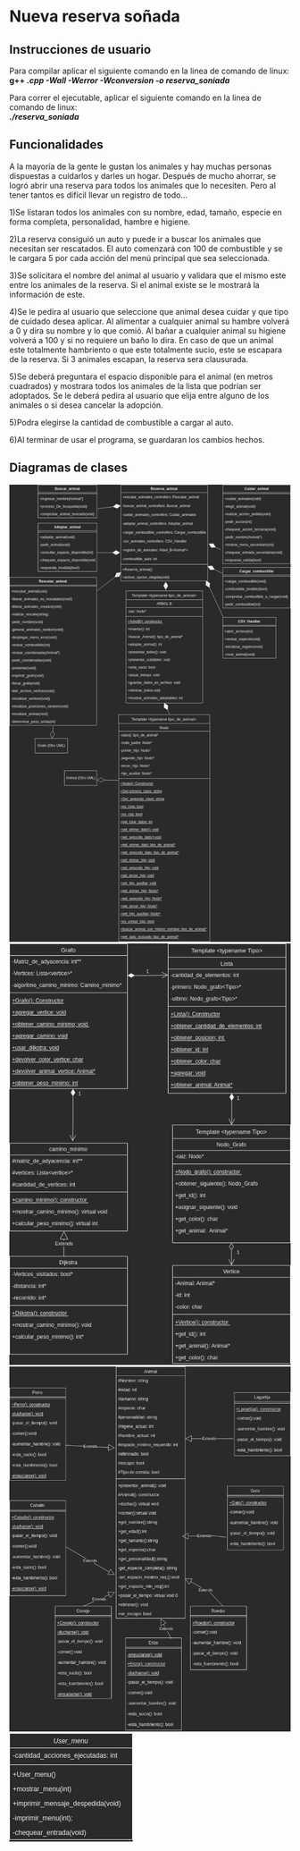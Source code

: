 # Nueva reserva soñada

## Instrucciones de usuario
Para compilar aplicar el siguiente comando en la linea de comando de linux:  
        **g++ *.cpp -Wall -Werror -Wconversion -o reserva_soniada***  

Para correr el ejecutable, aplicar el siguiente comando en la linea de comando de linux:  
        ***./reserva_soniada***
        
        
## Funcionalidades

A la mayoría de la gente le gustan los animales y hay muchas personas dispuestas a cuidarlos y darles un
hogar. Después de mucho ahorrar, se logró abrir una reserva para todos los animales que lo necesiten.
Pero al tener tantos es difícil llevar un registro de todo...

1)Se listaran todos los animales con su nombre, edad, tamaño, especie en forma completa,
personalidad, hambre e higiene.

2)La reserva consiguió un auto y puede ir a buscar los animales que necesitan ser rescatados. El
auto comenzará con 100 de combustible y se le cargara 5 por cada acción del menú principal que sea
seleccionada.

3)Se solicitara el nombre del animal al usuario y validara que el mismo este entre los animales de la
reserva. Si el animal existe se le mostrará la información de este.

4)Se le pedira al usuario que seleccione que animal desea cuidar y que tipo de cuidado desea aplicar. Al alimentar a cualquier animal su hambre volverá a 0 y dira su nombre y lo que comió.
Al bañar a cualquier animal su higiene volverá a 100 y si no requiere un baño lo dira.
En caso de que un animal este totalmente hambriento o que este totalmente sucio, este se escapara de la reserva. Si 3 animales escapan, la reserva sera clausurada.

5)Se deberá preguntara el espacio disponible para el animal (en metros cuadrados) y mostrara todos los
animales de la lista que podrían ser adoptados.
Se le deberá pedira al usuario que elija entre alguno de los animales o si desea cancelar la adopción. 

5)Podra elegirse la cantidad de combustible a cargar al auto.

6)Al terminar de usar el programa, se guardaran los cambios hechos.

## Diagramas de clases

<img src="https://github.com/gmenendez0/Nueva_reserva_soniada/blob/main/doc/Diagrama_de_clases_Reserva.png" alt="Diagrama de clases de Reserva">
<img src="https://github.com/gmenendez0/Nueva_reserva_soniada/blob/main/doc/Diagrama_de_clases_Grafo.png" alt="Diagrama de clases de Grafo">
<img src="https://github.com/gmenendez0/Nueva_reserva_soniada/blob/main/doc/Diagrama_de_clases_Animal.png" alt="Diagrama de clases de Animal">
<img src="https://github.com/gmenendez0/Nueva_reserva_soniada/blob/main/doc/Diagrama_de_clases_UserUI.png" alt="Diagrama de clases de UserUI">
